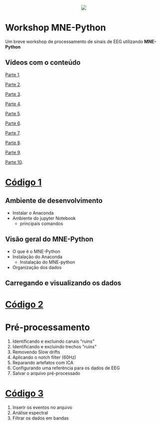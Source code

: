 <p align="center">
 <img src=https://mne.tools/stable/_images/mne_logo.svg>
 
</p>

# Workshop MNE-Python
Um breve workshop de processamento de sinais de EEG utilizando **MNE-Python** 

## Vídeos com o conteúdo

[Parte 1](https://www.youtube.com/watch?v=Dx-qFY-RWjM).

[Parte 2](https://www.youtube.com/watch?v=-6MSJlK3OaI).

[Parte 3](https://www.youtube.com/watch?v=j87AJRGYFSU).

[Parte 4](https://www.youtube.com/watch?v=VZi3Zrr6OUg).

[Parte 5](https://www.youtube.com/watch?v=lhajkRVZbFY).

[Parte 6](https://www.youtube.com/watch?v=WelUVRMNM-0).

[Parte 7](https://www.youtube.com/watch?v=iMo5ueA-Fdw).

[Parte 8](https://www.youtube.com/watch?v=Dq9vLogq0Zk).

[Parte 9](https://www.youtube.com/watch?v=GFLgzMuyQgQ).

[Parte 10](https://www.youtube.com/watch?v=Vmjr4UTBW2E).


# [**Código 1**](https://github.com/apolinario-souza/Curso_MNE/blob/main/1.ipynb)

## Ambiente de desenvolvimento
- Instalar o Anaconda 
- Ambiente do jupyter Notebook
    - principais comandos

## Visão geral do MNE-Python
- O que é o MNE-Python
- Instalação do Anaconda
    - Instalação do MNE-python
- Organização dos dados

## Carregando e visualizando os dados 

# [**Código 2**](https://github.com/apolinario-souza/Curso_MNE/blob/main/2.ipynb)

# Pré-processamento
1. Identificando e excluindo canais "ruins"
2. Identificando e excluindo trechos "ruins"
3. Removendo Slow drifts
4. Aplicando o notch filter (60Hz)
5. Reparando artefatos com ICA
6. Configurando uma referência para os dados de EEG
7. Salvar o arquivo pré-processado

# [**Código 3**](https://github.com/apolinario-souza/Curso_MNE/blob/main/3.ipynb)
1. Inserir os eventos no arquivo
2. Análise espectral
3. Filtrar os dados em bandas
